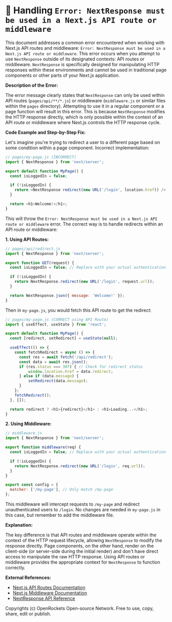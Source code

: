 # 🐞 Handling `Error: NextResponse must be used in a Next.js API route or middleware`


This document addresses a common error encountered when working with Next.js API routes and middleware: `Error: NextResponse must be used in a Next.js API route or middleware`.  This error occurs when you attempt to use `NextResponse` outside of its designated contexts: API routes or middleware.  `NextResponse` is specifically designed for manipulating HTTP responses within these environments and cannot be used in traditional page components or other parts of your Next.js application.

**Description of the Error:**

The error message clearly states that `NextResponse` can only be used within API routes (`pages/api/**/*.js`) or middleware (`middleware.js` or similar files within the `pages` directory). Attempting to use it in a regular component or a page function will result in this error.  This is because `NextResponse` modifies the HTTP response directly, which is only possible within the context of an API route or middleware where Next.js controls the HTTP response cycle.


**Code Example and Step-by-Step Fix:**

Let's imagine you're trying to redirect a user to a different page based on some condition within a page component.  Incorrect implementation:

```javascript
// pages/my-page.js (INCORRECT)
import { NextResponse } from 'next/server';

export default function MyPage() {
  const isLoggedIn = false;

  if (!isLoggedIn) {
    return <NextResponse redirect(new URL('/login', location.href)) />; // Error here!
  }

  return <h1>Welcome!</h1>;
}
```

This will throw the `Error: NextResponse must be used in a Next.js API route or middleware` error.  The correct way is to handle redirects within an API route or middleware:

**1. Using API Routes:**

```javascript
// pages/api/redirect.js
import { NextResponse } from 'next/server';

export function GET(request) {
  const isLoggedIn = false; // Replace with your actual authentication logic

  if (!isLoggedIn) {
    return NextResponse.redirect(new URL('/login', request.url));
  }

  return NextResponse.json({ message: 'Welcome!' });
}
```

Then in `my-page.js`, you would fetch this API route to get the redirect:


```javascript
// pages/my-page.js (CORRECT using API Route)
import { useEffect, useState } from 'react';

export default function MyPage() {
  const [redirect, setRedirect] = useState(null);

  useEffect(() => {
    const fetchRedirect = async () => {
      const res = await fetch('/api/redirect');
      const data = await res.json();
      if (res.status === 307) { // Check for redirect status
          window.location.href = data.redirect;
      } else if (data.message) {
          setRedirect(data.message);
      }
    };
    fetchRedirect();
  }, []);

  return redirect ? <h1>{redirect}</h1> : <h1>Loading...</h1>;
}
```


**2. Using Middleware:**

```javascript
// middleware.js
import { NextResponse } from 'next/server';

export function middleware(req) {
  const isLoggedIn = false; // Replace with your actual authentication logic

  if (!isLoggedIn) {
    return NextResponse.redirect(new URL('/login', req.url));
  }
}

export const config = {
  matcher: ['/my-page'], // Only match /my-page
};
```

This middleware will intercept requests to `/my-page` and redirect unauthenticated users to `/login`.  No changes are needed in `my-page.js` in this case, but remember to add the middleware file.


**Explanation:**

The key difference is that API routes and middleware operate within the context of the HTTP request lifecycle, allowing `NextResponse` to modify the response directly.  Page components, on the other hand, render on the client-side (or server-side during the initial render) and don't have direct access to manipulate the raw HTTP response.  Using API routes or middleware provides the appropriate context for `NextResponse` to function correctly.


**External References:**

* [Next.js API Routes Documentation](https://nextjs.org/docs/api-routes/introduction)
* [Next.js Middleware Documentation](https://nextjs.org/docs/app/building-your-application/routing/middleware)
* [NextResponse API Reference](https://nextjs.org/docs/api-reference/next/server/next-response)


Copyrights (c) OpenRockets Open-source Network. Free to use, copy, share, edit or publish.

